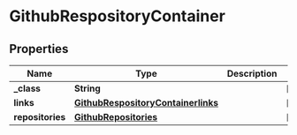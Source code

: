 

# GithubRespositoryContainer

## Properties

Name | Type | Description | Notes
------------ | ------------- | ------------- | -------------
**_class** | **String** |  |  [optional]
**links** | [**GithubRespositoryContainerlinks**](GithubRespositoryContainerlinks.md) |  |  [optional]
**repositories** | [**GithubRepositories**](GithubRepositories.md) |  |  [optional]




